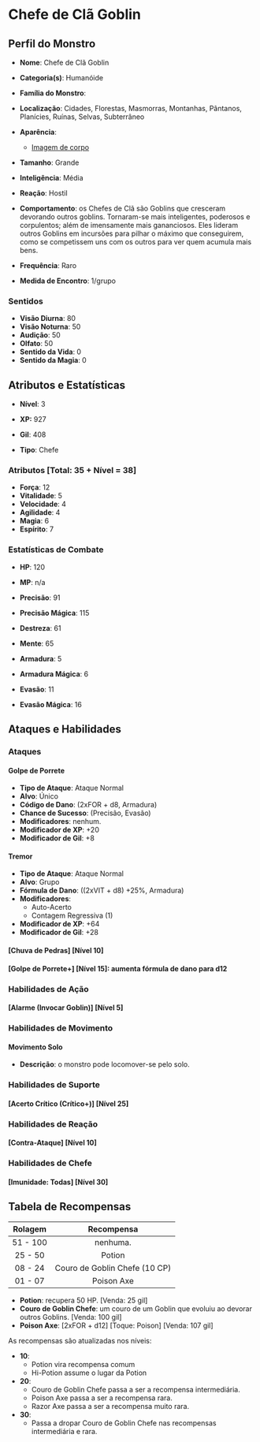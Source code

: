 # Chefe de Clã Goblin

## Perfil do Monstro

* **Nome**: Chefe de Clã Goblin
* **Categoria(s)**: Humanóide
* **Família do Monstro**:
* **Localização**: Cidades, Florestas, Masmorras, Montanhas, Pântanos, Planícies, Ruínas, Selvas, Subterrâneo

* **Aparência**:
  * [Imagem de corpo](http://imgur.com/zPzJZP4)

* **Tamanho**: Grande
* **Inteligência**: Média
* **Reação**: Hostil
* **Comportamento**: os Chefes de Clã são Goblins que cresceram devorando outros goblins. Tornaram-se mais inteligentes, poderosos e corpulentos; além de imensamente mais gananciosos. Eles lideram outros Goblins em incursões para pilhar o máximo que conseguirem, como se competissem uns com os outros para ver quem acumula mais bens.

* **Frequência**: Raro
* **Medida de Encontro**: 1/grupo

### Sentidos

* **Visão Diurna**: 80
* **Visão Noturna**: 50
* **Audição**: 50
* **Olfato**: 50
* **Sentido da Vida**: 0
* **Sentido da Magia**: 0

## Atributos e Estatísticas

* **Nível**: 3

* **XP:** 927
* **Gil**: 408

* **Tipo**: Chefe

### Atributos [Total: 35 + Nível = 38]

* **Força**: 12
* **Vitalidade**: 5
* **Velocidade**: 4
* **Agilidade**: 4
* **Magia**: 6
* **Espírito**: 7

### Estatísticas de Combate

* **HP**: 120
* **MP**: n/a

* **Precisão**: 91
* **Precisão Mágica**: 115
* **Destreza**: 61
* **Mente**: 65
* **Armadura**: 5
* **Armadura Mágica**: 6
* **Evasão**: 11
* **Evasão Mágica**: 16

## Ataques e Habilidades

### Ataques

#### Golpe de Porrete

* **Tipo de Ataque**: Ataque Normal
* **Alvo**: Único
* **Código de Dano**: (2xFOR + d8, Armadura)
* **Chance de Sucesso**: (Precisão, Evasão)
* **Modificadores**: nenhum.
* **Modificador de XP**: +20
* **Modificador de Gil**: +8

#### Tremor

* **Tipo de Ataque**: Ataque Normal
* **Alvo**: Grupo
* **Fórmula de Dano**: ((2xVIT + d8) +25%, Armadura)
* **Modificadores**:
  * Auto-Acerto
  * Contagem Regressiva (1)
* **Modificador de XP**: +64
* **Modificador de Gil**: +28

#### [Chuva de Pedras] [Nível 10]

#### [Golpe de Porrete+] [Nível 15]: aumenta fórmula de dano para d12

### Habilidades de Ação

#### [Alarme (Invocar Goblin)] [Nível 5]

### Habilidades de Movimento

#### Movimento Solo

* **Descrição**: o monstro pode locomover-se pelo solo.

### Habilidades de Suporte

#### [Acerto Crítico (Crítico+)] [Nível 25]

### Habilidades de Reação

#### [Contra-Ataque] [Nível 10]

### Habilidades de Chefe

#### [Imunidade: Todas] [Nível 30]

## Tabela de Recompensas

| Rolagem   | Recompensa                     |
|:---------:|:------------------------------:|
| 51 - 100  |  nenhuma.                      |
| 25 - 50   |  Potion                        |
| 08 - 24   |  Couro de Goblin Chefe (10 CP) |
| 01 - 07   |  Poison Axe                    |

* **Potion**: recupera 50 HP. [Venda: 25 gil]
* **Couro de Goblin Chefe**: um couro de um Goblin que evoluiu ao devorar outros Goblins. [Venda: 100 gil]
* **Poison Axe**: [2xFOR + d12] [Toque: Poison] [Venda: 107 gil]

As recompensas são atualizadas nos níveis:

* **10**:
  * Potion vira recompensa comum
  * Hi-Potion assume o lugar da Potion
* **20**:
  * Couro de Goblin Chefe passa a ser a recompensa intermediária.
  * Poison Axe passa a ser a recompensa rara.
  * Razor Axe passa a ser a recompensa muito rara.
* **30**:
  * Passa a dropar Couro de Goblin Chefe nas recompensas intermediária e rara.